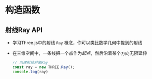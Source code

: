 # 构造函数

## 射线Ray API

+ 学习Three.js中的射线 `Ray` 概念，你可以类比数学几何中提到的射线
+ 在三维空间中，一条线把一个点作为*起点*，然后沿着某个方向无限延伸

  ```js
  // 创建射线对象Ray
  const ray = new THREE.Ray();
  console.log(ray)
  ```
